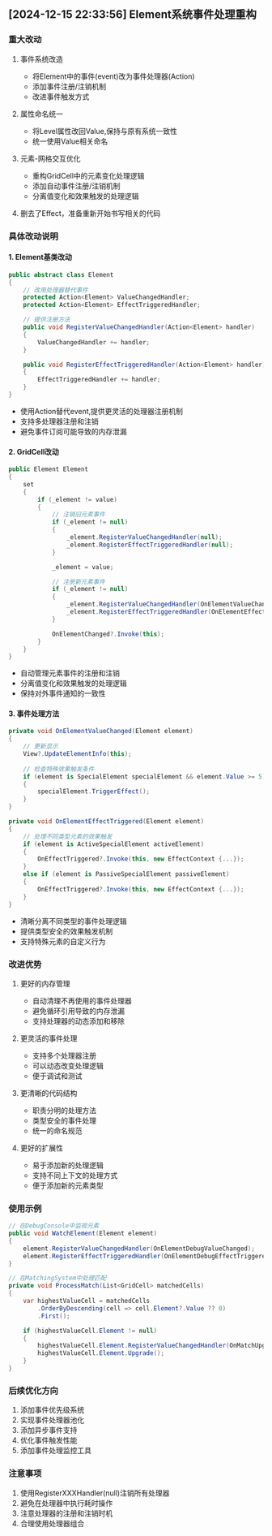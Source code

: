 ## [2024-12-15 22:33:56] Element系统事件处理重构

### 重大改动
1. 事件系统改造
   - 将Element中的事件(event)改为事件处理器(Action)
   - 添加事件注册/注销机制
   - 改进事件触发方式

2. 属性命名统一
   - 将Level属性改回Value,保持与原有系统一致性
   - 统一使用Value相关命名

3. 元素-网格交互优化
   - 重构GridCell中的元素变化处理逻辑
   - 添加自动事件注册/注销机制
   - 分离值变化和效果触发的处理逻辑

4. 删去了Effect，准备重新开始书写相关的代码

### 具体改动说明

#### 1. Element基类改动
```csharp
public abstract class Element
{
    // 改用处理器替代事件
    protected Action<Element> ValueChangedHandler;
    protected Action<Element> EffectTriggeredHandler;

    // 提供注册方法
    public void RegisterValueChangedHandler(Action<Element> handler)
    {
        ValueChangedHandler += handler;
    }

    public void RegisterEffectTriggeredHandler(Action<Element> handler)
    {
        EffectTriggeredHandler += handler;
    }
}
```
- 使用Action替代event,提供更灵活的处理器注册机制
- 支持多处理器注册和注销
- 避免事件订阅可能导致的内存泄漏

#### 2. GridCell改动
```csharp
public Element Element
{
    set 
    {
        if (_element != value)
        {
            // 注销旧元素事件
            if (_element != null)
            {
                _element.RegisterValueChangedHandler(null);
                _element.RegisterEffectTriggeredHandler(null);
            }

            _element = value;

            // 注册新元素事件
            if (_element != null)
            {
                _element.RegisterValueChangedHandler(OnElementValueChanged);
                _element.RegisterEffectTriggeredHandler(OnElementEffectTriggered);
            }

            OnElementChanged?.Invoke(this);
        }
    }
}
```
- 自动管理元素事件的注册和注销
- 分离值变化和效果触发的处理逻辑
- 保持对外事件通知的一致性

#### 3. 事件处理方法
```csharp
private void OnElementValueChanged(Element element)
{
    // 更新显示
    View?.UpdateElementInfo(this);
    
    // 检查特殊效果触发条件
    if (element is SpecialElement specialElement && element.Value >= 5)
    {
        specialElement.TriggerEffect();
    }
}

private void OnElementEffectTriggered(Element element)
{
    // 处理不同类型元素的效果触发
    if (element is ActiveSpecialElement activeElement)
    {
        OnEffectTriggered?.Invoke(this, new EffectContext {...});
    }
    else if (element is PassiveSpecialElement passiveElement)
    {
        OnEffectTriggered?.Invoke(this, new EffectContext {...});
    }
}
```
- 清晰分离不同类型的事件处理逻辑
- 提供类型安全的效果触发机制
- 支持特殊元素的自定义行为

### 改进优势
1. 更好的内存管理
   - 自动清理不再使用的事件处理器
   - 避免循环引用导致的内存泄漏
   - 支持处理器的动态添加和移除

2. 更灵活的事件处理
   - 支持多个处理器注册
   - 可以动态改变处理逻辑
   - 便于调试和测试

3. 更清晰的代码结构
   - 职责分明的处理方法
   - 类型安全的事件处理
   - 统一的命名规范

4. 更好的扩展性
   - 易于添加新的处理逻辑
   - 支持不同上下文的处理方式
   - 便于添加新的元素类型

### 使用示例
```csharp
// 在DebugConsole中监视元素
public void WatchElement(Element element)
{
    element.RegisterValueChangedHandler(OnElementDebugValueChanged);
    element.RegisterEffectTriggeredHandler(OnElementDebugEffectTriggered);
}

// 在MatchingSystem中处理匹配
private void ProcessMatch(List<GridCell> matchedCells)
{
    var highestValueCell = matchedCells
        .OrderByDescending(cell => cell.Element?.Value ?? 0)
        .First();

    if (highestValueCell.Element != null)
    {
        highestValueCell.Element.RegisterValueChangedHandler(OnMatchUpgradeComplete);
        highestValueCell.Element.Upgrade();
    }
}
```

### 后续优化方向
1. 添加事件优先级系统
2. 实现事件处理器池化
3. 添加异步事件支持
4. 优化事件触发性能
5. 添加事件处理监控工具

### 注意事项
1. 使用RegisterXXXHandler(null)注销所有处理器
2. 避免在处理器中执行耗时操作
3. 注意处理器的注册和注销时机
4. 合理使用处理器组合

